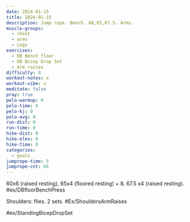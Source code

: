 ```yaml
---
date: 2024-01-15
title: 2024-01-15
description: Jump rope. Bench. 60,65,67.5. Arms.
muscle-groups:
  - chest
  - arms
  - Legs
exercises:
  - DB Bench floor
  - DB Bicep Drop Set
  - Arm raises
difficulty: 8
workout-notes: x
workout-vibe: x
meditate: false
pray: true
pelo-warmup: 0
pelo-time: 0
pelo-kj: 0
pelo-avg: 0
run-dist: 0
run-time: 0
hike-dist: 0
hike-elev: 0
hike-time: 0
categories:
  - goals
jumprope-time: 5
jumprope-cnt: 66
---
```


60x6 (raised resting), 65x4 (floored resting) + 8. 67.5 x4 (raised resting). #ex/DBfloorBenchPress

Shoulders: flies. 2 sets. #Ex/ShouldersArmRaises

#ex/StandingBicepDropSet 